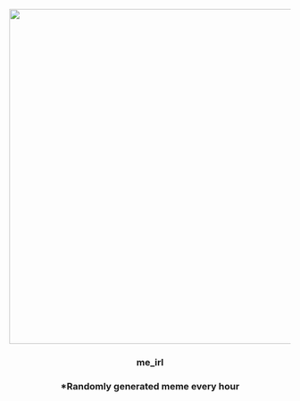 <p align="center">
        <img src="https://i.redd.it/twtx6zuowws81.jpg" width="600" height="600">
        </p>
        <h3 align="center">me_irl</h3>
        <h3 align="center">*Randomly generated meme every hour</h3>
    